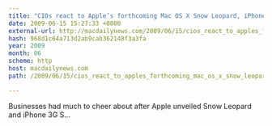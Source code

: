 ```yaml
---
title: "CIOs react to Apple’s forthcoming Mac OS X Snow Leopard, iPhone 3G S, and  iPhone OS 3.0"
date: 2009-06-15 15:27:33 +0000
external-url: http://macdailynews.com/2009/06/15/cios_react_to_apples_forthcoming_mac_os_x_snow_leopard_iphone_3g_s/
hash: 968d1c64a713d2ab9cab362148f3a3fa
year: 2009
month: 06
scheme: http
host: macdailynews.com
path: /2009/06/15/cios_react_to_apples_forthcoming_mac_os_x_snow_leopard_iphone_3g_s/

---
```


Businesses had much to cheer about after Apple unveiled Snow Leopard and iPhone 3G S... 


